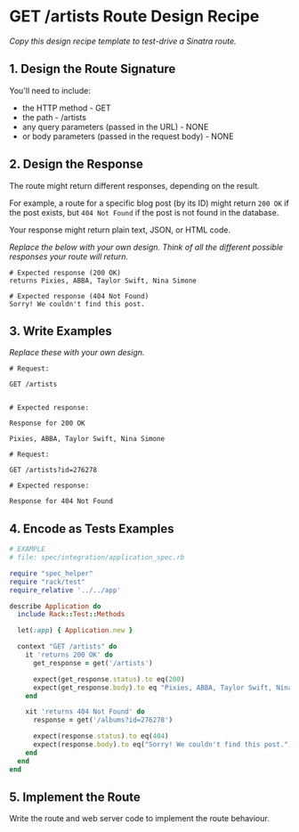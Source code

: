 # GET /artists Route Design Recipe

_Copy this design recipe template to test-drive a Sinatra route._

## 1. Design the Route Signature

You'll need to include:
  * the HTTP method - GET
  * the path - /artists 
  * any query parameters (passed in the URL) - NONE
  * or body parameters (passed in the request body) - 
  NONE

## 2. Design the Response

The route might return different responses, depending on the result.

For example, a route for a specific blog post (by its ID) might return `200 OK` if the post exists, but `404 Not Found` if the post is not found in the database.

Your response might return plain text, JSON, or HTML code. 

_Replace the below with your own design. Think of all the different possible responses your route will return._

```
# Expected response (200 OK)
returns Pixies, ABBA, Taylor Swift, Nina Simone
```

```
# Expected response (404 Not Found)
Sorry! We couldn't find this post.
```

## 3. Write Examples

_Replace these with your own design._

```
# Request:

GET /artists


# Expected response:

Response for 200 OK

Pixies, ABBA, Taylor Swift, Nina Simone
```

```
# Request:

GET /artists?id=276278

# Expected response:

Response for 404 Not Found
```

## 4. Encode as Tests Examples

```ruby
# EXAMPLE
# file: spec/integration/application_spec.rb

require "spec_helper"
require "rack/test"
require_relative '../../app'

describe Application do
  include Rack::Test::Methods

  let(:app) { Application.new }

  context "GET /artists" do
    it 'returns 200 OK' do
      get_response = get('/artists')

      expect(get_response.status).to eq(200)
      expect(get_response.body).to eq "Pixies, ABBA, Taylor Swift, Nina Simone"
    end

    xit 'returns 404 Not Found' do
      response = get('/albums?id=276278')

      expect(response.status).to eq(404)
      expect(response.body).to eq("Sorry! We couldn't find this post.")
    end
  end
end
```

## 5. Implement the Route

Write the route and web server code to implement the route behaviour.
